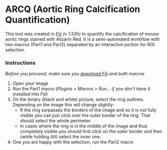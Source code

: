 # ARCQ (Aortic Ring Calcification Quantification)
This tool was created in [Fiji](https://imagej.net/Fiji) _(v 1.53h)_ to quantify the calcification of mouse aortic rings stained with Alizarin Red. It is a semi-automated workflow with two macros (Part1 and Part2) separated by an interactive portion for ROI selection. 

### **Instructions**
*Before you proceed, make sure you  [download Fiji](https://imagej.net/Fiji/Downloads) and both macros* 
1. Open your image
2. Run the Part1 macro (*Plugins > Macros > Run... if you don't have it installed into Fiji*)
3. On the binary (black and white) picture, select the ring outlines. Depending on the image this will change slightly:
   - If the ring surpasses the borders of the image and so it is not fully visible you can just click over the outer border of the ring. That should select the whole perimeter.
   - In cases where the ring is in the middle of the image and thus completely visible you should first click on the outer border and then (while holding Alt) select the inner one.
4. One you are happy with the selection, run the Part2 macro
